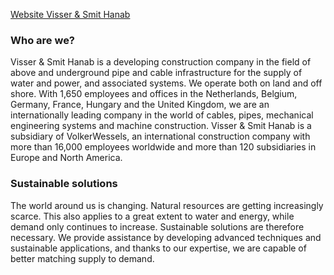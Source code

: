 [Website Visser & Smit Hanab](http://www.vshanab.nl)

### Who are we?

Visser & Smit Hanab is a developing construction company in the field of above and underground pipe and cable infrastructure for the supply of water and power, and associated systems. We operate both on land and off shore. With 1,650 employees and offices in the Netherlands, Belgium, Germany, France, Hungary and the United Kingdom, we are an internationally leading company in the world of cables, pipes, mechanical engineering systems and machine construction. Visser & Smit Hanab is a subsidiary of VolkerWessels, an international construction company with more than 16,000 employees worldwide and more than 120 subsidiaries in Europe and North America.

### Sustainable solutions

The world around us is changing. Natural resources are getting increasingly scarce. This also applies to a great extent to water and energy, while demand only continues to increase. Sustainable solutions are therefore necessary. We provide assistance by developing advanced techniques and sustainable applications, and thanks to our expertise, we are capable of better matching supply to demand.